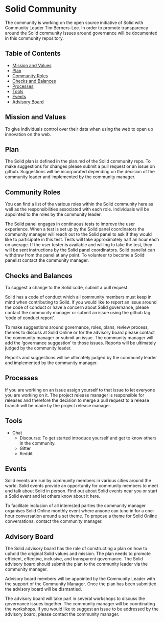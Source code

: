 # Solid Community

The community is working on the open source initiative of Solid with
Community Leader Tim Berners-Lee. In order to promote transparency
around the Solid community issues around governance will be documented
in this community repository.

## Table of Contents
 * [Mission and Values](#mission-and-values) 
 * [Plan](#plan) 
 * [Community Roles](#community-roles)
 * [Checks and Balances](#checks-and-balances) 
 * [Processes](#processes)
 * [Tools](#tools) 
 * [Events](#events)
 * [Advisory Board](#advisory-board) 


## Mission and Values
To give individuals control over their data when using the web to open up innovation on the web. 

## Plan

The Solid plan is defined in the plan.md of the Solid community
repo. To make suggestions for changes please submit a pull request or
an issue on github. Suggestions will be incorporated depending on the
decision of the community leader and implemented by the community
manager.

## Community Roles

You can find a list of the various roles within the Solid community
here as well as the responsibilities associated with each
role. Individuals will be appointed to the roles by the community
leader.

The Solid panel engages in continuous tests to improve the user
experience. When a test is set up by the Solid panel coordinators the
community manager will reach out to the Solid panel to ask if they
would like to participate in this test. Tests will take approximately
half an hour each on average. If the user tester is available and
willing to take the test, they will be sent instructions by the Solid
panel coordinators. Solid panelist can withdraw from the panel at any
point. To volunteer to become a Solid panelist contact the community
manager.


## Checks and Balances


To suggest a change to the Solid code, submit a pull request. 

Solid has a code of conduct which all community members must keep in
mind when contributing to Solid. If you would like to report an issue
around the code of conduct or have a concern about Solid governance,
please contact the community manager or submit an issue using the
github tag ‘code of conduct report’.

To make suggestions around governance, roles, plans, review process,
themes to discuss at Solid Online or for the advisory board please
contact the community manager or submit an issue. The community
manager will add the ‘governance suggestion’ to those issues. Reports
will be ultimately judged by the community leader.

Reports and suggestions will be ultimately judged by the community
leader and implemented by the community manager.

## Processes 

If you are working on an issue assign yourself to that issue to let
everyone you are working on it. The project release manager is
responsible for releases and therefore the decision to merge a pull
request to a release branch will be made by the project release
manager.


## Tools

* Chat 
  * Discourse: To get started introduce yourself and get to know others in the community. 
  * Gitter 
  * Reddit


## Events

Solid events are run by community members in various cities around the
world. Solid events provide an opportunity for community members to
meet and talk about Solid in person. Find out about Solid events near
you or start a Solid event and let others know about it here.

To facilitate inclusion of all interested parties the community
manager organises Solid Online monthly event where anyone can tune in
for a one-hour conversation around a set theme. To propose a theme for
Solid Online conversations, contact the community manager.


## Advisory Board

The Solid advisory board has the role of constructing a plan on how to
uphold the original Solid values and mission. The plan needs to
promote efficient, effective, inclusive, and transparent
governance. The Solid advisory board should submit the plan to the
community leader via the community manager.

Advisory board members will be appointed by the Community Leader with
the support of the Community Manager. Once the plan has been submitted
the advisory board will be dismantled.

The advisory board will take part in several workshops to discuss the
governance issues together. The community manager will be coordinating
the workshops. If you would like to suggest an issue to be addressed
by the advisory board, please contact the community manager.

